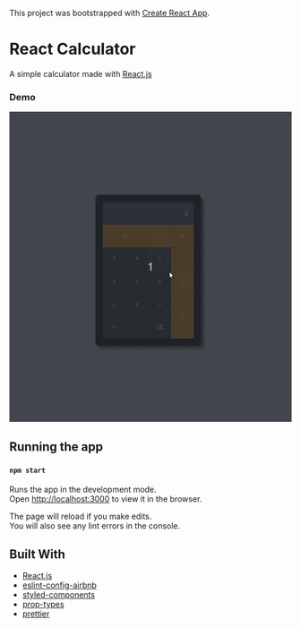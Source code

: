 This project was bootstrapped with [Create React App](https://github.com/facebook/create-react-app).

# React Calculator

A simple calculator made with [React.js](https://github.com/facebook/react)

### Demo

![Calculator Demo](demos/calculator.gif)

## Running the app

####  `npm start`

Runs the app in the development mode.<br />
Open [http://localhost:3000](http://localhost:3000) to view it in the browser.

The page will reload if you make edits.<br />
You will also see any lint errors in the console.


## Built With

* [React.js](https://reactjs.org/)
* [eslint-config-airbnb](https://github.com/airbnb/javascript/tree/master/packages/eslint-config-airbnb)
* [styled-components](https://rometools.github.io/rome/)
* [prop-types](https://github.com/facebook/prop-types) 
* [prettier](https://github.com/prettier/prettier)
